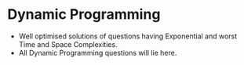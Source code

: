 # Dynamic Programming
* Well optimised solutions of questions having Exponential and worst Time and Space Complexities. 
* All Dynamic Programming questions will lie here.
